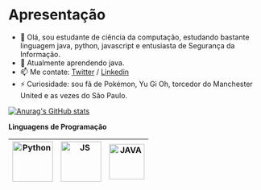 # Apresentação
- 👋 Olá, sou estudante de ciência da computação, estudando bastante linguagem java, python, javascript e entusiasta de Segurança da Informação.
- 🌱 Atualmente aprendendo java.    
- 📫 Me contate: [Twitter](https://twitter.com/banjuliao) / [Linkedin](https://www.linkedin.com/in/gustavo-s-juliao-11s/)    
- ⚡️ Curiosidade: sou fã de Pokémon, Yu Gi Oh, torcedor do Manchester United e as vezes do São Paulo.   

   
[![Anurag's GitHub stats](https://github-readme-stats.vercel.app/api?username=GustavoJuliao&theme=radical)](https://github.com/anuraghazra/github-readme-stats)

**Linguagens de Programação**

<img title="Python" alt="Python" width="80px" src="https://img.shields.io/badge/Python-14354C?style=for-the-badge&logo=python&logoColor=white" />|<img alt="JS" title="JavaScript" width="80px" src="https://img.shields.io/badge/JavaScript-323330?style=for-the-badge&logo=javascript&logoColor=F7DF1E">|<img alt="JAVA" title="Java" width="70px" src="https://img.shields.io/badge/Java-ED8B00?style=for-the-badge&logo=java&logoColor=white">
|--|--|--|

